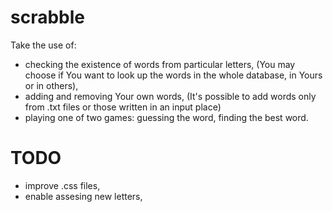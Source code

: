 scrabble
========
Take the use of:
- checking the existence of words from particular letters, 
(You may choose if You want to look up the words in the whole database, in Yours or in others),
- adding and removing Your own words,
(It's possible to add words only from .txt files or those written in an input place)
- playing one of two games: guessing the word, finding the best word.


TODO
========
- improve .css files,
- enable assesing new letters,
